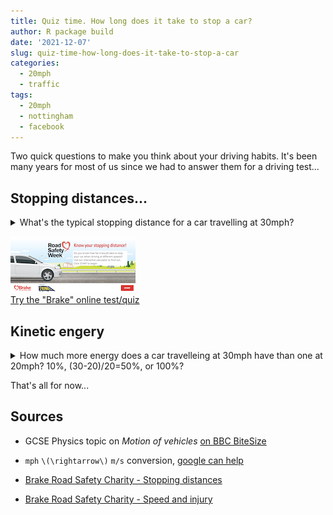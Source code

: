 ```yaml
---
title: Quiz time. How long does it take to stop a car?
author: R package build
date: '2021-12-07'
slug: quiz-time-how-long-does-it-take-to-stop-a-car
categories:
  - 20mph
  - traffic
tags:
  - 20mph
  - nottingham
  - facebook
---
```


Two quick questions to make you think about your driving habits. It's been many years for most of us since we had to answer them for a driving test...

<h2>Stopping distances...</h2>
<details>
<summary>What's the typical stopping distance for a car travelling at 30mph?</summary>
<b>6 car lengths, about 23m.</b> Before most people can react and start hitting the breaks, the car has travelled about 10m<br><br>
A car hitting a pedestrian at 27mph is equivalent to falling out out a 3rd story window. That means a 1 in 5 change of being killed, according to <a href="https://www.brake.org.uk/get-involved/take-action/mybrake/knowledge-centre/speed/speed-and-injury" target=_new>sources on the Brake website</a> <br>br>
</details>

<a href="https://brakeresources.s3.eu-west-2.amazonaws.com/stopping-dist/story.html"><img src="./online-test.png" alt="speed test"/><br>
Try the "Brake" online test/quiz</a>

<h2>Kinetic engery</h2>

<details>
<summary>How much more energy does a car travelleing at 30mph have than one at 20mph? 10%, (30-20)/20=50%, or 100%?</summary>
A crash at 30mph involves <b>twice as much</b> energy as one at 20mph! So, 100%. Reducing your speed that bit really helps a lot!<br><br>
Have a look at <a href="https://www.brake.org.uk/get-involved/take-action/mybrake/knowledge-centre/speed/speed-and-injury" target=_new>this page to read a bit more</a> <br><br>
</details>

That's all for now...

## Sources

- GCSE Physics topic on *Motion of vehicles* [on BBC BiteSize](https://www.bbc.co.uk/bitesize/guides/zs9mfcw/revision/2)

- `mph` `\(\rightarrow\)` `m/s` conversion, [google can help](https://www.google.com/search?q=mph+to+meters+per+second)

- [Brake Road Safety Charity - Stopping distances](https://www.brake.org.uk/get-involved/take-action/mybrake/knowledge-centre/speed/stopping-distances)

- [Brake Road Safety Charity - Speed and injury](https://www.brake.org.uk/get-involved/take-action/mybrake/knowledge-centre/speed/speed-and-injury)

